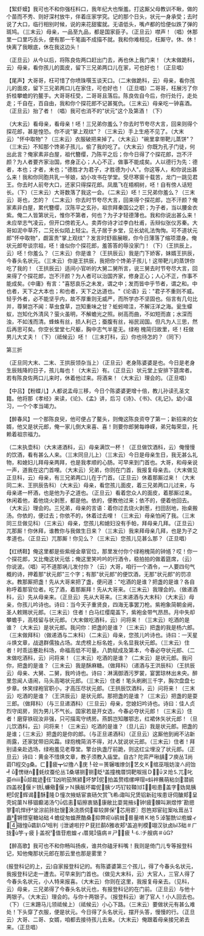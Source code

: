 <!-- { "loadSidebar": true } -->
【絮虾蟆】我可也不和你强枉料口，我年纪大也惭羞。打这厮父母教训不瞅，做的个苗而不秀、则好深村放牛，伴着庄家学究。记的那个日头，状元一身承受；去时说了大口，临行相别时候，说的来花甜蜜就。无语低头，嘴卢都的恰便似跌了弹的斑鸠。（三末云）母亲，一品至九品，都是国家臣子。（正旦云）噤声！（唱）休那里一口里巧舌头，便有那一千笔画不成描不就。我和你难相见，枉厮守。休、休！快离了我眼底，休在我这边头！

（正旦云）从今以后，将陈良佐两口赶出门去，再也休上我门来！（大末做跪科，云）母亲，看你孩儿的面皮，留下三兄弟两口儿在家，可也好也！（正旦唱）

【尾声】大哥哥，枉可惜了你喷珠噀玉谈天口。（二末做跪科，云）母亲，看你孩儿的面皮，留下三兄弟两口儿在家住，可也好也！（正旦唱）二哥哥，枉展污了你折桂攀蟾的钓鳌手。大哥哥枉受，二哥哥且落后。陈良佐自今后，你行处行，走处走；千自在，百自由，我和你个探花郎不记甚冤仇。（三末云）母亲吃一钟喜酒。（正旦云）抬了者！（唱）我可也消不的"状元"这个及第酒！（下）

（大末云）看母亲，看母亲！呸！三兄弟你羞么？你去时节夸尽大言，回来则得个探花郎，甚是惶恐。你不说"掌上观纹"？（三末云）手上生疮不见了。（大末云）"怀中取物"？（三末云）衣服破把来掉了。（大末云）"碗里拿带靶儿蒸饼"？（三末云）不知那个馋弟子孩儿，偷了我的吃了。（大末云）你既为孔子门徒，何出此言？俺家素非白屋，祖代簪缨，乃陈平之后；你今日得了个探花郎，岂不汗颜？为人者要齐家治国，修身正心；人心不正，做事不能成矣。人以德行为先：德者，本也；才者，末也；"德胜才为君子，才胜德为小人"。你这等人，和你说出甚么来！我和你同胞共乳一爷娘，幼小攻书在学堂。受尽寒窗十载苦，龙门一跳见君王。你去时人前夸大口，还家只得探花郎。凤凰飞在梧桐树，呸！自有傍人话短长。（下）（三末云）大哥数落了我这一会。（二末云）呸！三兄弟你羞么？（三末云）哥也，怎的？（二末云）你去时节夸尽大言，回来得个探花郎，岂不汗颜？俺家素非白屋，累代簪缨，汉陈平之玄孙，祖宗拜秦国公之职；为子者，当以腰金衣紫。俺二人皆第状元，惟你不第者，何也？为子才轻德薄也。我和你说出甚么来！未应举志气凌云，但开口傍若无人。卖弄你诗才过李白杜甫，舌辩似张仪苏秦。大哥如泥中草芥，二兄长似陌上轻尘。孔子居于乡堂，见长幼礼法恂恂。可不道状元郎"怀中取物"，觑富贵"掌上观纹"？发言时舒眉展眼，你今日薄落了缩项潜身。俺状元郎夸谈宗祖，呸！谁似你个探花郎，羞答答的辱没家门！（下）（王拱辰上，云）呸！你羞么？（三末云）你是谁？（王拱辰云）我是门下娇客，妹婿王拱辰，今春头名状元。（三末云）你是王拱辰，我把你个馋弟子孩儿！这带靶儿的蒸饼你吃了我的！（王拱辰云）适间小官听的大舅二舅所言，说三舅去时节夸尽大言，回来得了个探花郎，岂不汗颜？为人者可以治国齐家，修身正心；人心不正，作事不能成矣。《中庸》有言："喜怒哀乐之未发，谓之中；发而皆中乎节者，谓之和。中也者，天下之大本也；和也者，天下之达道也。"《论语》云："君子不重则不威。轻乎外者，必不能坚乎内，故不厚重则无威严，而所学亦不坚固也。俗言有几句比并，尊舅岂不闻：草虫食草，岂知重味之甘？蚯蚓啼洼，不解汪洋之海。瓮生蠓蚁，岂知化外清风？萤火虽明，不解蟾光之照。树高而曲，不如短而直；水深而浊，不如浅而清。蜂蛛有丝，损人利己；蚕腹有丝，裕民润国。但凡为人三思，然后再思可矣。你空长堂堂七尺躯，胸中志气半星无。绿袍
槐简归故里，呸！枉做男儿大丈夫！（下）（祗候云）呸！（三末打科，云）你也待怎的？（同下）


第三折

（正旦同大末、二末、王拱辰领杂当上）（正旦云）老身陈婆婆是也。今日是老身生辰贱降的日子，孩儿每也！（大末云）有。（正旦云）状元堂上安排下筵席者。若有陈良佐两口儿来时，休着他过来。将酒来！（大末云）理会的。（正旦唱）

【中吕】【粉蝶儿】人都说孟母三移，今日个陈婆婆更增十倍，教儿孙读孔圣文籍。他将那《孝经》来读，《论》、《孟》讲，后习《诗》、《书》、《礼记》。幼小温习，一个个孝当竭力。

【醉春风】一个那陈良臾，他可便占了鳌头，则俺这陈良资夺了第一；新招来的女婿，他又是状元郎，俺一家儿倒大来喜、喜！则要你郎舅每峥嵘，弟兄每荣显，托赖着祖宗福力。

（二末执壶科）（大末递酒科，云）母亲满饮一杯！（正旦做饮酒科，云）俺慢慢的饮酒，看有甚么人来。（三末同旦儿上）（三末云）今日是母亲生日，我无甚么礼物，和媳妇儿拜母亲两拜，也是我孝顺的心肠。可早来到门首也。大哥，和母亲说一声，道我在这门首哩。（大末云）兄弟，你则在门首，我报复母亲去。（大末做见正旦科，云）母亲，有三兄弟两口儿在于门首。（正旦云）休着那厮过来！（大末同二末、王拱辰告科）（大末云）母亲，看您孩儿面皮，着三兄弟两口儿过来，与母亲递一杯酒，也是他为子之道也。（正旦云）看着您众人的面皮，着那厮过来。休闲着他，着他烧火剥葱，都是他。依的，便教他过来；依不的，便着他回去。（大末云）理会的。三兄弟，母亲的言语：着你过去烧火剥葱，扫田刮地，抬桌搬汤。你依的，便过去；你依不的，休着过去哩！（三末云）母亲怕闲了我。（三末同三旦做见科）（三末云）母亲，您孩儿和媳妇没有手帕，拜母亲几拜。（正旦云）兀那厮！你休拜，谁教你与我做生日来？（三末云）我来拜母亲几拜，也是为子之孝道也。（正旦云）兀那厮！你见么？（三末云）您孩儿见甚么那？（正旦唱）

【红绣鞋】俺这里都是些紫绶金章官位，那里发付你个绿袍槐简的钟馗？哎！你一个探花郎，又比俺这状元低；俺这里笑吟吟的行酒令，稳拍拍的做着筵席，（云）你说波。（唱）可不道那埚儿发付你？（云）大哥，咱行一个酒令，一人要四句气概的诗，押着那"状元郎"三个字；有那"状元郎"的便饮酒，无那"状元郎"的罚凉水。教那厮把盏！先从大哥来把了盏，便问道："吃酒的是谁？把盏的是谁？各自称呼着那官位者。吃了酒，着那厮拜！先从大哥来。（三末云）我理会的。（做递酒科，云）先从母亲来。（正旦云）先从大哥来。(三末递酒与大末科）（大末云）母亲，你孩儿吟诗也。诗曰：当今天子重贤良，四海无事罢刀枪。紫袍象简朝金阙，圣人敕赐状元郎。（三末云）住者！白马红缨麾盖下，紫袍金带气昂昂。月中失却攀蟾手，高枝留与状元郎。（大末做吃酒科，云）问将来！（三末云）吃酒的是谁？（大末云）是状元郎。我问你：把盏的是谁？（三末云）把盏的我是杨六郎。（三末做拜科）（做递酒与二末科）（二末云）母亲，您孩儿吟诗也。诗曰：一天星斗焕文章，战退群儒独占场。龙虎榜上标名姓，头名显我状元郎。（三末云）住者！时乖运蹇赴科场，命福高低不可量。八韵赋成及第本，今春必夺状元郎、（二末做吃酒科，云）问将来！（三末云）吃酒的是谁？（二末云）是状元郎。我问你，把盏的是谁？（三末云）我是酥麻糖。（做拜科）（递酒与王洪辰科）（王拱辰云）母亲、大舅、二舅，我吟诗也。诗曰：淋漓御酒污罗裳，宴罢琼林出未央。醉里忽闻人语闹，马头高喝状元郎。（三末云）住者！笔头刷刷三千字，胸次盘盘七步章。休笑绿袍官职小，才高压尽状元郎。（王拱辰饮酒科，云）问将来！（三末云）吃酒的是谁？（王洪辰云）是状元郎。那把盏的是谁？（三末云）把盏的是耍三郎。（做拜科）（与三旦递酒科）（三旦云）母亲，您媳妇吟诗也。诗曰：佳人贞烈守闺房，则为男儿不气长。国家若是开女选，今春必夺状元郎！（三末云）住者！磨穿铁砚汝非强，只可描鸾守绣房。燕鹊岂知雕鄂志，红裙休矢状元郎！（旦儿饮酒科，云）问将来！（三末云）吃酒的是谁？（旦儿云）我是状元郎。把盏的是谁；（三末云）把盏的是你的郎。（与正旦递酒科）（正旦云）这厮他到阙不沾新雨露，还家犹带旧风霜。绿抱槐简消不得，对人犹说状元郎。（三末云）住者！拜别请亲赴选场，绿袍羞见老尊堂。擎台执盏厅前跪，则这红尘埋没了状元郎。（正旦云）诗曰：黄金不惜焕文章，教子须教入庙堂。自古?
陀弈严啾龋フ庾丛尚菪Π程交ɡ桑。ㄈ┰疲┳≌撸∧庑┞砼＝篑辗嗤燎剑艺夂Ｋ绾巫哦妨浚∧阏饴┩愣继蚝纹蚕伦丛桑堪铡铡眨盖撞槐厝饲靶呶摇Ｄ⒍ヌ炝⒌兀叱荽ⅲ郯裁迹任凶哟笳煞颍坏梦伲拍盖赘绺缧呷瑁≡蚪袢蘸萌粘剑潜鹆四盖祝偃ド铣蠊儆偃ァＮ胰舨坏霉伲胰ツ巧钌较鞣⑽啦患盖字妫晃胰粑伲辉谒酥隆Ｄ憧次掖蛞宦衷砀欠赏飞希诹叫兄煲铝新砬埃患讶伺醣郏呈壳姹蕖Ｎ移锢癫渴汤勺侣恚韬擦衷貉康敝比耍晃掖钟疲髁叫涮煜悖勘摁寥叽悍纾坌淙前胩肚锼涣浇质伺辈较屏保芯用窬〗怨笆郑宦砬案吆茸丛矗锵憬窒糖站础４蟾绽匆蝗蔗酷桑抑弊疟ù鹆耸晷量唷Ｋ地５淖錾酰≌庖蝗ィ硪惶砻趴咀判刂泄谑啦拧Ｐ莸拦鹬δ雅收郏盖追判模翊汉驮卤Ы础＃ㄏ拢ù竽┰疲┠盖祝值苷庖蝗ィ厝晃僖病＃ㄕ┰疲┖⒍チ艘病＃ǔ?

【醉高歌】我可也不和你畅叫扬疾，谁共你磕牙料嘴！我则是倚门儿专等报登科记，知他俺那状元郎在那云里也那是雾里？

(报登科记的上，云)自家报登科记的。有陈婆婆第三个孩儿，得了今春头名状元，我报登科记走一遭去。可早来到门首也。（做见大末科，云）大官人，三官人得了今春头名状元，小人特来报喜。（大末云）你则在这里，我报复母亲去。（见科，云）母亲，三兄弟得了今春头名状元也，有报登科记的在门前。（正旦云）与他十两银子。（大末云）理会的。与你十两银子。（报登科云）谢了官人！小人回去也。（下）（三末跚马儿领祗候上）（祗候云）小心下路。（三末云）要做状元有甚么难处！下头穿了衣服，便是状元。今日得了头名状元，摆开头答，慢慢的行。（正旦云）大哥、二哥、女婿，咱都去接待孩儿去来。（大末云）俺跟着母亲接兄弟去来。（正旦唱）
